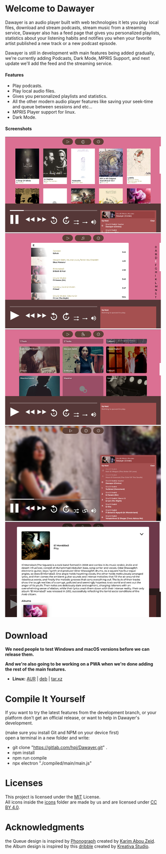 # Welcome to Dawayer

Dawayer is an audio player built with web technologies it lets you play local files, download and stream podcasts, stream music from a streaming service, Dawayer also has a feed page that gives you personalized playlists, statistics about your listening habits and notifies you when your favorite artist published a new track or a new podcast episode.

Dawayer is still in development with main features being added gradually, we're currently adding Podcasts, Dark Mode, MPRIS Support, and next update we'll add the feed and the streaming service.

#### Features
- Play podcasts.
- Play local audio files.
- Gives you personalized playlists and statistics.
- All the other modern audio player features like saving your seek-time and queue between sessions and etc...
- MPRIS Player support for linux.
- Dark Mode.

#### Screenshots
![Albums Page](pictures/albums.png)
![Tracks Page](pictures/tracks.png)
![Artists Page](pictures/artists.png)
![Now Playing Page](pictures/playing.png)
![Artist's Page](pictures/artistOverlay.png)

# Download

**We need people to test Windows and macOS versions before we can release them.**

**And we're also going to be working on a PWA when we're done adding the rest of the main features.**

- **Linux:**
[AUR](https://aur.archlinux.org/packages/dawayer) |
[deb](https://gitlab.com/hpj/Dawayer/-/jobs/artifacts/release/raw/public/Dawayer.deb?job=build) |
[tar.xz](https://gitlab.com/hpj/Dawayer/-/jobs/artifacts/release/raw/public/Dawayer.tar.xz?job=build)

# Compile It Yourself
If you want to try the latest features from the development branch, or your platform don't get an official release, or want to help in Dawayer's development.  

(make sure you install Git and NPM on your device first)  
open a terminal in a new folder and write:

- git clone "https://gitlab.com/hpj/Dawayer.git" .  
- npm install  
- npm run compile  
- npx electron "./compiled/main/main.js"

# Licenses
This project is licensed under the [MIT](https://gitlab.com/hpj/Dawayer/blob/development/LICENSE) License.  
All icons inside the [icons](https://gitlab.com/hpj/Dawayer/tree/development/assets) folder are made by us and are licensed under [CC BY 4.0](https://creativecommons.org/licenses/by/4.0/).

# Acknowledgments
the Queue design is inspired by [Phonograph](https://play.google.com/store/apps/details?id=com.kabouzeid.gramophone) created by [Karim Abou Zeid](https://kabouzeid.com/).  
the Album design is inspired by this [dribble](https://dribbble.com/shots/4579038-Foodiefit-Interaction-studio-included) created by [Kreativa Studio](https://dribbble.com/KreativaStudio/).  